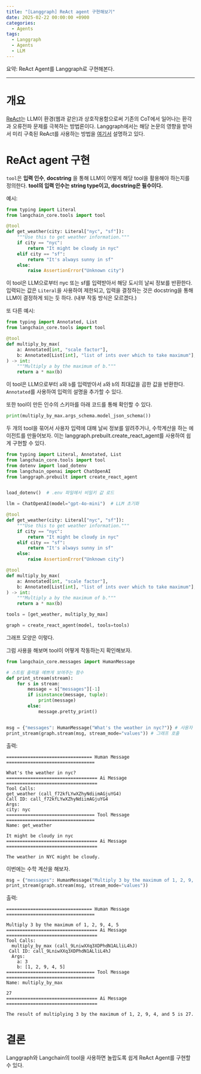 ```yaml
---
title: "[Langgraph] ReAct agent 구현해보기"
date: 2025-02-22 00:00:00 +0900
categories:
  - Agents
tags:
  - Langgraph
  - Agents
  - LLM
---
```


요약: ReAct Agent를 Langgraph로 구현해본다.

---

# 개요

[ReAct](https://arxiv.org/abs/2210.03629)는 LLM이 환경(웹과 같은)과 상호작용함으로써 기존의 CoT에서 일어나는 환각과 오류전파 문제를 극복하는 방법론이다. Langgraph에서는 해당 논문의 영향을 받아서 미리 구축된 ReAct를 사용하는 방법을 [여기서](https://langchain-ai.github.io/langgraph/how-tos/create-react-agent/) 설명하고 있다.

# ReAct agent 구현

`tool`은 **입력 인수**, **docstring** 을 통해 LLM이 어떻게 해당 tool을 활용해야 하는지를 정의한다. **tool의 입력 인수는 string type이고, docstring은 필수이다.**

예시:

```python
from typing import Literal
from langchain_core.tools import tool

@tool
def get_weather(city: Literal["nyc", "sf"]):
    """Use this to get weather information."""
    if city == "nyc":
        return "It might be cloudy in nyc"
    elif city == "sf":
        return "It's always sunny in sf"
    else:
        raise AssertionError("Unknown city")
```

이 tool은 LLM으로부터 nyc 또는 sf를 입력받아서 해당 도시의 날씨 정보를 반환한다. 입력되는 값은 `Literal`을 사용하여 제한되고, 입력을 결정하는 것은 docstring을 통해 LLM이 결정하게 되는 듯 하다. (내부 작동 방식은 모르겠다.)

또 다른 예시:

```python
from typing import Annotated, List
from langchain_core.tools import tool

@tool
def multiply_by_max(
    a: Annotated[int, "scale factor"],
    b: Annotated[List[int], "list of ints over which to take maximum"],
) -> int:
    """Multiply a by the maximum of b."""
    return a * max(b)
```

이 tool은 LLM으로부터 `a`와 `b`를 입력받아서 `a`와 `b`의 최대값을 곱한 값을 반환한다. `Annotated`를 사용하여 입력의 설명을 추가할 수 있다.

또한 tool이 만든 인수의 스키마를 아래 코드를 통해 확인할 수 있다.

```python
print(multiply_by_max.args_schema.model_json_schema())
```

두 개의 tool을 묶어서 사용자 입력에 대해 날씨 정보를 알려주거나, 수학계산을 하는 에이전트를 만들어보자. 이는
langgraph.prebuilt.create_react_agent를 사용하여 쉽게 구현할 수 있다.

```python
from typing import Literal, Annotated, List
from langchain_core.tools import tool
from dotenv import load_dotenv
from langchain_openai import ChatOpenAI
from langgraph.prebuilt import create_react_agent


load_dotenv()  # .env 파일에서 비밀키 값 로드

llm = ChatOpenAI(model="gpt-4o-mini")  # LLM 초기화

@tool
def get_weather(city: Literal["nyc", "sf"]):
    """Use this to get weather information."""
    if city == "nyc":
        return "It might be cloudy in nyc"
    elif city == "sf":
        return "It's always sunny in sf"
    else:
        raise AssertionError("Unknown city")

@tool
def multiply_by_max(
    a: Annotated[int, "scale factor"],
    b: Annotated[List[int], "list of ints over which to take maximum"],
) -> int:
    """Multiply a by the maximum of b."""
    return a * max(b)

tools = [get_weather, multiply_by_max]

graph = create_react_agent(model, tools=tools)
```

그래프 모양은 이렇다.

그럼 사용을 해보며 tool이 어떻게 작동하는지 확인해보자.

```python
from langchain_core.messages import HumanMessage

# 스트림 출력을 예쁘게 보여주는 함수
def print_stream(stream):
    for s in stream:
        message = s["messages"][-1]
        if isinstance(message, tuple):
            print(message)
        else:
            message.pretty_print()


msg = {"messages": HumanMessage("What's the weather in nyc?")} # 사용자 입력
print_stream(graph.stream(msg, stream_mode="values")) # 그래프 호출
```

출력:

```text
================================ Human Message =================================

What's the weather in nyc?
================================== Ai Message ==================================
Tool Calls:
get_weather (call_f72kfLYwXZhyNdiimAGjuYG4)
Call ID: call_f72kfLYwXZhyNdiimAGjuYG4
Args:
city: nyc
================================= Tool Message =================================
Name: get_weather

It might be cloudy in nyc
================================== Ai Message ==================================

The weather in NYC might be cloudy.
```

이번에는 수학 계산을 해보자.

```python
msg = {"messages": HumanMessage("Multiply 3 by the maximum of 1, 2, 9, 4, 5")}
print_stream(graph.stream(msg, stream_mode="values"))
```

출력:

```text
================================ Human Message =================================

Multiply 3 by the maximum of 1, 2, 9, 4, 5
================================== Ai Message ==================================
Tool Calls:
  multiply_by_max (call_9LniwXXq3XDPhdN1ALliL4hJ)
 Call ID: call_9LniwXXq3XDPhdN1ALliL4hJ
  Args:
    a: 3
    b: [1, 2, 9, 4, 5]
================================= Tool Message =================================
Name: multiply_by_max

27
================================== Ai Message ==================================

The result of multiplying 3 by the maximum of 1, 2, 9, 4, and 5 is 27.
```

# 결론

Langgraph와 Langchain의 tool을 사용하면 놀랍도록 쉽게 ReAct Agent를 구현할 수 있다.
